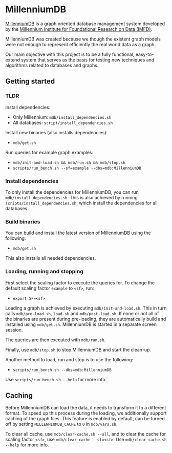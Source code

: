 # MillenniumDB

[MillenniumDB](https://github.com/MillenniumDB/MillenniumDB) is a graph oriented database management system developed by the [Millennium Institute for Foundational Research on Data (IMFD)](https://imfd.cl/).

MillenniumDB was created because we though the existent graph models were not enough to represent efficiently the real world data as a graph.

Our main objective with this project is to be a fully functional, easy-to-extend system that serves as the basis for testing new techniques and algorithms related to databases and graphs.

## Getting started

### TLDR

Install dependencies:

- Only Millennium: `mdb/install_dependencies.sh`
- All databases: `script/install_dependencies.sh`

Install new binaries (also installs dependencies): 

- `mdb/get.sh`

Run queries for example graph examples:

- `mdb/init-and-load.sh && mdb/run.sh && mdb/stop.sh`
- `scripts/run_bench.sh --sf=example --dbs=mdb:MillenniumDB`

### Install dependencies

To only install the dependencies for MillenniumDB, you can run `mdb/install_dependencies.sh`. This is also achieved by running `scripts/install_dependencies.sh`, which install the dependencies for all databases.

### Build binaries

You can build and install the latest version of MillenniumDB using the following:

- `mdb/get.sh`

This also installs all needed dependencies.

### Loading, running and stopping

First select the scaling factor to execute the queries for. To change the default scaling factor `example` to `<sf>`, run:

- `export SF=<sf>`

Loading a graph is achieved by executing `mdb/init-and-load.sh`. This in turn calls `mdb/pre-load.sh`, `load.sh` and `mdb/post-load.sh`. If none or not all of the binaries are present during pre-loading, they are automatically build and installed using `mdb/get.sh`.
MillenniumDB is started in a separate screen session.

The queries are then executed with `mdb/run.sh`.

Finally, use `mdb/stop.sh` to stop MillenniumDB and start the clean-up.

Another method to load, run and stop is to use the following:

- `scripts/run_bench.sh --dbs=mdb:MillenniumDB`

Use `scripts/run_bench.sh --help`  for more info.

## Caching

Before MillenniumDB can load the data, it needs to transform it to a different format. To speed up this process during the loading, we additionally support caching of the graph files. This feature is enabled by default, can be turned off by setting `MILLENNIUMDB_CACHE` to `0` in `mdb/vars.sh`.

To clear all cache, use `mdb/clear-cache.sh --all`, and to clear the cache for scaling factor `<sf>`, use `mdb/clear-cache --sf=<sf>`.
Use `mdb/clear-cache.sh --help` for more info.
